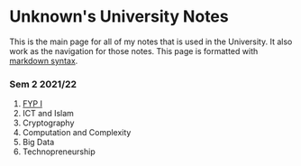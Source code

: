# Unknown's University Notes

This is the main page for all of my notes that is used in the University.
It also work as the navigation for those notes.
This page is formatted with [markdown syntax](https://www.markdownguide.org/cheat-sheet/#extended-syntax).

### Sem 2 2021/22

1. [FYP I](https://unknownfan14.github.io/University-Notes/sem-2-2021-22/fyp-1)
2. ICT and Islam
3. Cryptography
4. Computation and Complexity
5. Big Data
6. Technopreneurship
